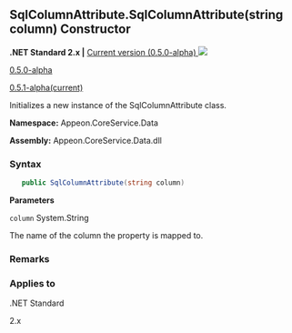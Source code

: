 ## **SqlColumnAttribute.SqlColumnAttribute(string column) Constructor**

**.NET Standard 2.x |**  <a href="javascript:void(0)" class="dropdown">Current version (0.5.0-alpha) <img src="~/images/dropdown.png"/></a>

<div class="otherversions"  value="versdiv">

<a href="javascript:void(0)">0.5.0-alpha</a>

<a href="javascript:void(0)">0.5.1-alpha(current)</a>

</div>

Initializes a new instance of the SqlColumnAttribute class.

 **Namespace:** Appeon.CoreService.Data

 **Assembly:** Appeon.CoreService.Data.dll

### **Syntax**

```c#
   public SqlColumnAttribute(string column)
```

**Parameters**

`column` System.String

The name of the column the property is mapped to.

### **Remarks**





### **Applies to**

.NET Standard 

2.x